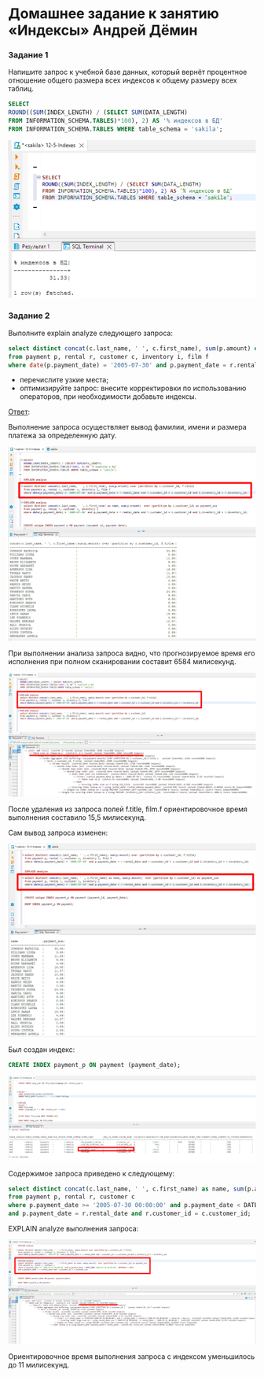# Домашнее задание к занятию «Индексы» Андрей Дёмин


### Задание 1

Напишите запрос к учебной базе данных, который вернёт процентное отношение общего размера всех индексов к общему размеру всех таблиц.
```sql
SELECT       
ROUND((SUM(INDEX_LENGTH) / (SELECT SUM(DATA_LENGTH)
FROM INFORMATION_SCHEMA.TABLES)*100), 2) AS '% индексов в БД'  
FROM INFORMATION_SCHEMA.TABLES WHERE table_schema = 'sakila';
```
![](img/1.png)


### Задание 2

Выполните explain analyze следующего запроса:
```sql
select distinct concat(c.last_name, ' ', c.first_name), sum(p.amount) over (partition by c.customer_id, f.title)
from payment p, rental r, customer c, inventory i, film f
where date(p.payment_date) = '2005-07-30' and p.payment_date = r.rental_date and r.customer_id = c.customer_id and i.inventory_id = r.inventory_id
```
- перечислите узкие места;
- оптимизируйте запрос: внесите корректировки по использованию операторов, при необходимости добавьте индексы.

<ins>Ответ</ins>:

Выполнение запроса осуществляет вывод фамилии, имени и размера платежа за определенную дату. 

![](img/2-0-1.png)

При выполнении анализа запроса видно, что прогнозируемое время его исполнения при полном сканировании  составит 6584 милисекунд.

![](img/2-1.png)

После удаления из запроса полей f.title, film.f ориентировочное время выполнения составило 15,5 милисекунд.

Сам вывод запроса изменен:

![](img/2-0-2.png)

Был создан индекс:
```sql
CREATE INDEX payment_p ON payment (payment_date);
```
![](img/2-1-1.png)

Cодержимое запроса приведено к следующему:
```sql
select distinct concat(c.last_name, ' ', c.first_name) as name, sum(p.amount)  over (partition by c.customer_id) as payment_sum
from payment p, rental r, customer c
where p.payment_date >= '2005-07-30 00:00:00' and p.payment_date < DATE_ADD('2005-07-30 00:00:00', INTERVAL 1 DAY)
and p.payment_date = r.rental_date and r.customer_id = c.customer_id;
```
EXPLAIN analyze выполнения запроса:

![](img/2-2.png)

Ориентировочное время выполнения запроса с индексом уменьшилось до 11 милисекунд. 
